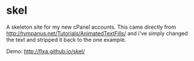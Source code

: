 # skel
A skeleton site for my new cPanel accounts.
This came directly from http://tympanus.net/Tutorials/AnimatedTextFills/ and i've simply changed the text and stripped it back to the one example.

Demo: http://flxa.github.io/skel/
